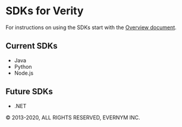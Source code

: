 # SDKs for Verity

For instructions on using the SDKs start with the [Overview document](../README.md).

## Current SDKs

* Java
* Python
* Node.js

## Future SDKs
* .NET

© 2013-2020, ALL RIGHTS RESERVED, EVERNYM INC.